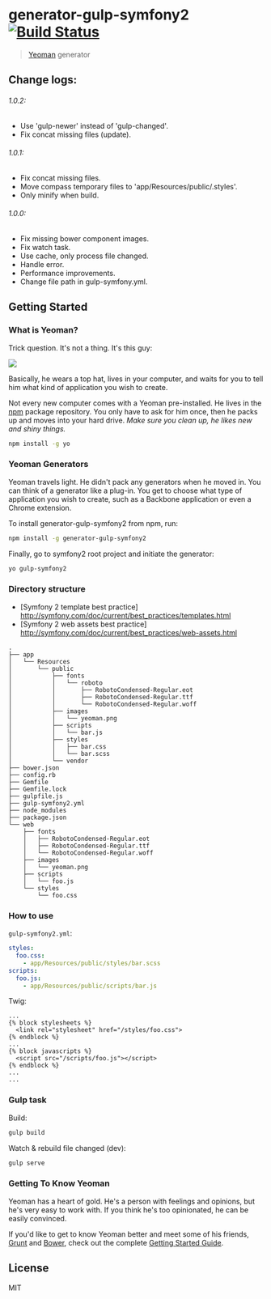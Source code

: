 # generator-gulp-symfony2 [![Build Status](https://secure.travis-ci.org/vn38minhtran/generator-gulp-symfony2.png?branch=master)](https://travis-ci.org/vn38minhtran/generator-gulp-symfony2)

> [Yeoman](http://yeoman.io) generator

## Change logs:

###### 1.0.2:

- Use 'gulp-newer' instead of 'gulp-changed'.
- Fix concat missing files (update).

###### 1.0.1:

- Fix concat missing files.
- Move compass temporary files to 'app/Resources/public/.styles'.
- Only minify when build.

###### 1.0.0:

- Fix missing bower component images.
- Fix watch task.
- Use cache, only process file changed.
- Handle error.
- Performance improvements.
- Change file path in gulp-symfony.yml.

## Getting Started

### What is Yeoman?

Trick question. It's not a thing. It's this guy:

![](http://i.imgur.com/JHaAlBJ.png)

Basically, he wears a top hat, lives in your computer, and waits for you to tell him what kind of application you wish to create.

Not every new computer comes with a Yeoman pre-installed. He lives in the [npm](https://npmjs.org) package repository. You only have to ask for him once, then he packs up and moves into your hard drive. *Make sure you clean up, he likes new and shiny things.*

```bash
npm install -g yo
```

### Yeoman Generators

Yeoman travels light. He didn't pack any generators when he moved in. You can think of a generator like a plug-in. You get to choose what type of application you wish to create, such as a Backbone application or even a Chrome extension.

To install generator-gulp-symfony2 from npm, run:

```bash
npm install -g generator-gulp-symfony2
```

Finally, go to symfony2 root project and initiate the generator:

```bash
yo gulp-symfony2
```

### Directory structure

- [Symfony 2 template best practice] http://symfony.com/doc/current/best_practices/templates.html
- [Symfony 2 web assets best practice] http://symfony.com/doc/current/best_practices/web-assets.html

```
.
├── app
│   └── Resources
│       └── public
│           ├── fonts
│           │   └── roboto
│           │       ├── RobotoCondensed-Regular.eot
│           │       ├── RobotoCondensed-Regular.ttf
│           │       └── RobotoCondensed-Regular.woff
│           ├── images
│           │   └── yeoman.png
│           ├── scripts
│           │   └── bar.js
│           ├── styles
│           │   ├── bar.css
│           │   └── bar.scss
│           └── vendor
├── bower.json
├── config.rb
├── Gemfile
├── Gemfile.lock
├── gulpfile.js
├── gulp-symfony2.yml
├── node_modules
├── package.json
└── web
    ├── fonts
    │   ├── RobotoCondensed-Regular.eot
    │   ├── RobotoCondensed-Regular.ttf
    │   └── RobotoCondensed-Regular.woff
    ├── images
    │   └── yeoman.png
    ├── scripts
    │   └── foo.js
    └── styles
        └── foo.css
```

### How to use

`gulp-symfony2.yml`:

```yml
styles:
  foo.css:
    - app/Resources/public/styles/bar.scss
scripts:
  foo.js:
    - app/Resources/public/scripts/bar.js
```

Twig:

```
...
{% block stylesheets %}
  <link rel="stylesheet" href="/styles/foo.css">
{% endblock %}
...
{% block javascripts %}
  <script src="/scripts/foo.js"></script>
{% endblock %}
...
...
```

### Gulp task
Build:
```bash
gulp build
```

Watch & rebuild file changed (dev):
```bash
gulp serve
```

### Getting To Know Yeoman

Yeoman has a heart of gold. He's a person with feelings and opinions, but he's very easy to work with. If you think he's too opinionated, he can be easily convinced.

If you'd like to get to know Yeoman better and meet some of his friends, [Grunt](http://gruntjs.com) and [Bower](http://bower.io), check out the complete [Getting Started Guide](https://github.com/yeoman/yeoman/wiki/Getting-Started).

## License

MIT
